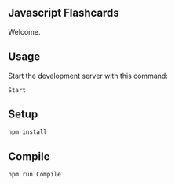 Javascript Flashcards
---
 
Welcome.
 

Usage
---
Start  the development server with this command:
```
Start
```

Setup
---
 
```
npm install
```

Compile
---
```
npm run Compile
```